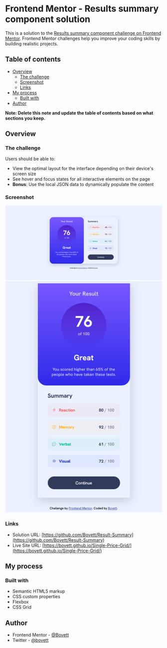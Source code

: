 # Frontend Mentor - Results summary component solution

This is a solution to the [Results summary component challenge on Frontend Mentor](https://www.frontendmentor.io/challenges/results-summary-component-CE_K6s0maV). Frontend Mentor challenges help you improve your coding skills by building realistic projects. 

## Table of contents

- [Overview](#overview)
  - [The challenge](#the-challenge)
  - [Screenshot](#screenshot)
  - [Links](#links)
- [My process](#my-process)
  - [Built with](#built-with)
- [Author](#author)

**Note: Delete this note and update the table of contents based on what sections you keep.**

## Overview

### The challenge

Users should be able to:

- View the optimal layout for the interface depending on their device's screen size
- See hover and focus states for all interactive elements on the page
- **Bonus**: Use the local JSON data to dynamically populate the content

### Screenshot

![Desktop-view screenshot](assets/images/Results%20summary%20component-desktop%20view.png)
![Mobile-view screenshot](assets/images/Results%20summary%20component-mobile%20view.png)


### Links

- Solution URL: [https://github.com/Bovett/Result-Summary](https://github.com/Bovett/Result-Summary)
- Live Site URL: [https://bovett.github.io/Single-Price-Grid/](https://bovett.github.io/Single-Price-Grid/)

## My process

### Built with

- Semantic HTML5 markup
- CSS custom properties
- Flexbox
- CSS Grid

## Author

- Frontend Mentor - [@Bovett](https://www.frontendmentor.io/profile/Bovett)
- Twitter - [@bovett](https://www.twitter.com/bovett)